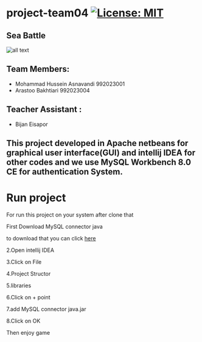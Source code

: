 # project-team04 [![License: MIT](https://img.shields.io/badge/License-MIT-yellow.svg)](https://opensource.org/licenses/MIT)
## Sea Battle
![all text](https://games.lol/wp-content/uploads/2021/01/naval-warfare-simulations.jpg)
## Team Members:
+ Mohammad Hussein Asnavandi 992023001
+ Arastoo Bakhtiari 992023004
## Teacher Assistant :
+ Bijan Eisapor

 This project developed in Apache netbeans for graphical user interface(GUI) and intellij IDEA for other codes
 and we use MySQL Workbench 8.0 CE for authentication System.
 --
 # Run project
 For run this project on your system after clone that
 
 First Download MySQL connector java
 
 to download that you can  click [here](https://search.maven.org/artifact/mysql/mysql-connector-java/8.0.24/jar)
 
 2.Open intellij IDEA
 
 3.Click on File

 4.Project Structor

 5.libraries

 6.Click on + point

 7.add MySQL  connector java.jar

 8.Click on OK  

Then enjoy game

